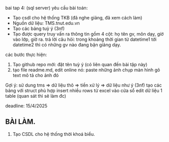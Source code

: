 bai tap 4: (sql server)
yêu cầu bài toán:
 - Tạo csdl cho hệ thống TKB (đã nghe giảng, đã xem cách làm)
 - Nguồn dữ liệu: TMS.tnut.edu.vn
 - Tạo các bảng tuỳ ý (3nf)
 - Tạo được query truy vấn ra thông tin gồm 4 cột: họ tên gv, môn dạy, giờ vào lớp, giờ ra.
   trả lời câu hỏi: trong khoảng thời gian từ datetime1 tới datetime2 thì có những gv nào đang bận giảng dạy.

các bước thực hiện:
1. Tạo github repo mới: đặt tên tuỳ ý (có liên quan đến bài tập này)
2. tạo file readme.md, edit online nó:
   paste những ảnh chụp màn hình
   gõ text mô tả cho ảnh đó

Gợi ý:
  sử dung tms => dữ liệu thô => tiền xử lý => dữ liệu như ý (3nf)
  tạo các bảng với struct phù hợp
  insert nhiều rows từ excel vào cửa sổ edit dữ liệu 1 table (quan sát thì sẽ làm đc)
  
deadline: 15/4/2025
## BÀI LÀM.
1. Tạo CSDL cho hệ thống thời khoá biểu.
   
